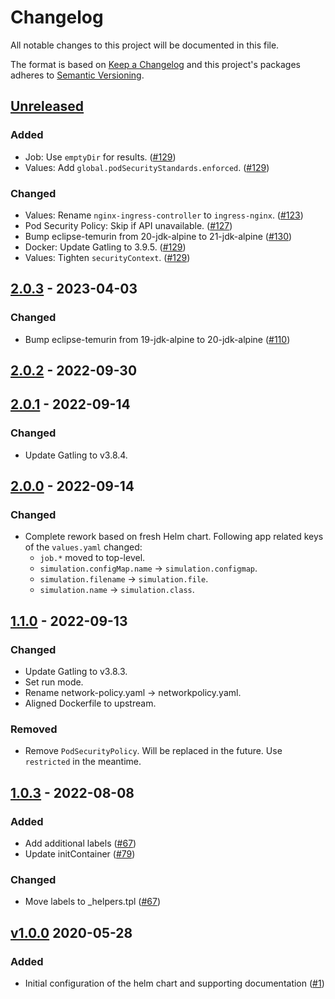 # Changelog

All notable changes to this project will be documented in this file.

The format is based on [Keep a Changelog](http://keepachangelog.com/en/1.0.0/)
and this project's packages adheres to [Semantic Versioning](http://semver.org/spec/v2.0.0.html).

## [Unreleased]

### Added

- Job: Use `emptyDir` for results. ([#129](https://github.com/giantswarm/gatling-app/pull/129))
- Values: Add `global.podSecurityStandards.enforced`. ([#129](https://github.com/giantswarm/gatling-app/pull/129))

### Changed

- Values: Rename `nginx-ingress-controller` to `ingress-nginx`. ([#123](https://github.com/giantswarm/gatling-app/pull/123))
- Pod Security Policy: Skip if API unavailable. ([#127](https://github.com/giantswarm/gatling-app/pull/127))
- Bump eclipse-temurin from 20-jdk-alpine to 21-jdk-alpine ([#130](https://github.com/giantswarm/gatling-app/pull/130))
- Docker: Update Gatling to 3.9.5. ([#129](https://github.com/giantswarm/gatling-app/pull/129))
- Values: Tighten `securityContext`. ([#129](https://github.com/giantswarm/gatling-app/pull/129))

## [2.0.3] - 2023-04-03

### Changed

- Bump eclipse-temurin from 19-jdk-alpine to 20-jdk-alpine ([#110](https://github.com/giantswarm/gatling-app/pull/110))

## [2.0.2] - 2022-09-30

## [2.0.1] - 2022-09-14

### Changed

- Update Gatling to v3.8.4.

## [2.0.0] - 2022-09-14

### Changed

- Complete rework based on fresh Helm chart. Following app related keys of the `values.yaml` changed:
  - `job.*` moved to top-level.
  - `simulation.configMap.name` -> `simulation.configmap`.
  - `simulation.filename` -> `simulation.file`.
  - `simulation.name` -> `simulation.class`.

## [1.1.0] - 2022-09-13

### Changed

- Update Gatling to v3.8.3.
- Set run mode.
- Rename network-policy.yaml -> networkpolicy.yaml.
- Aligned Dockerfile to upstream.

### Removed

- Remove `PodSecurityPolicy`. Will be replaced in the future. Use `restricted` in the meantime.

## [1.0.3] - 2022-08-08

### Added

- Add additional labels ([#67](https://github.com/giantswarm/gatling-app/pull/67))
- Update initContainer ([#79](https://github.com/giantswarm/gatling-app/pull/79))

### Changed

- Move labels to _helpers.tpl ([#67](https://github.com/giantswarm/gatling-app/pull/67))

## [v1.0.0] 2020-05-28

### Added

- Initial configuration of the helm chart and supporting documentation ([#1](https://github.com/giantswarm/gatling-app/pull/1))

[Unreleased]: https://github.com/giantswarm/gatling-app/compare/v2.0.3...HEAD
[2.0.3]: https://github.com/giantswarm/gatling-app/compare/v2.0.2...v2.0.3
[2.0.2]: https://github.com/giantswarm/gatling-app/compare/v2.0.1...v2.0.2
[2.0.1]: https://github.com/giantswarm/gatling-app/compare/v2.0.0...v2.0.1
[2.0.0]: https://github.com/giantswarm/gatling-app/compare/v1.1.0...v2.0.0
[1.1.0]: https://github.com/giantswarm/gatling-app/compare/v1.0.3...v1.1.0
[1.0.3]: https://github.com/giantswarm/gatling-app/compare/v1.0.0...v1.0.3
[v1.0.0]: https://github.com/giantswarm/gatling-app/releases/tag/v1.0.0
